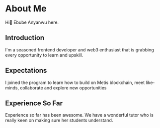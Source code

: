 # About Me
Hi👋 Ebube Anyanwu here.

## Introduction
I'm a seasoned frontend developer and web3 enthusiast that is grabbing every opportunity to learn and upskill.

## Expectations
I joined the program to learn how to build on Metis blockchain, meet like-minds, collaborate and explore new opportunities

## Experience So Far
Experience so far has been awesome. We have a wonderful tutor who is really keen on making sure her students understand.